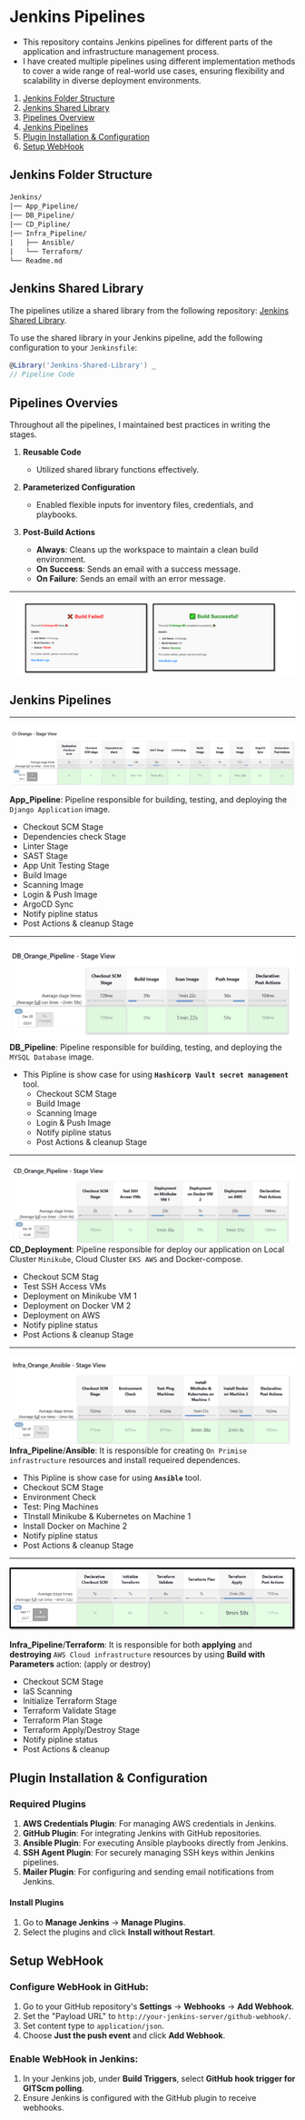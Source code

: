 # Jenkins Pipelines

- This repository contains Jenkins pipelines for different parts of the application and infrastructure management process. 
- I have created multiple pipelines using different implementation methods to cover a wide range of real-world use cases, ensuring flexibility and scalability in diverse deployment environments.

1. [Jenkins Folder Structure](#jenkins-folder-structure)
2. [Jenkins Shared Library](#jenkins-shared-library)
3. [Pipelines Overview](#pipelines-overview)
4. [Jenkins Pipelines](#jenkins-pipelines)
5. [Plugin Installation & Configuration](#plugin-installation-configuration)
6. [Setup WebHook](#setup-webhook)


## Jenkins Folder Structure
```plaintext
Jenkins/
|── App_Pipeline/
|── DB_Pipeline/
|── CD_Pipline/
|── Infra_Pipeline/
|   ├── Ansible/
|   └── Terraform/
└── Readme.md
```


## Jenkins Shared Library

The pipelines utilize a shared library from the following repository: [Jenkins Shared Library](https://github.com/Macarious-GK/Jenkins-Shared-Library.git).

To use the shared library in your Jenkins pipeline, add the following configuration to your `Jenkinsfile`:

```groovy
@Library('Jenkins-Shared-Library') _
// Pipeline Code
```


## Pipelines Overvies
Throughout all the pipelines, I maintained best practices in writing the stages.

1. **Reusable Code**
   - Utilized shared library functions effectively.

2. **Parameterized Configuration**
   - Enabled flexible inputs for inventory files, credentials, and playbooks.

3. **Post-Build Actions**
   - **Always**: Cleans up the workspace to maintain a clean build environment.
   - **On Success**: Sends an email with a success message.
   - **On Failure**: Sends an email with an error message.
---
![email](/Figures/Successemail.png)


## Jenkins Pipelines
---
![Pipeline](/Figures/CI_pipeline.png)

**App_Pipeline**: Pipeline responsible for building, testing, and deploying the `Django Application` image.
- Checkout SCM Stage
- Dependencies check Stage
- Linter Stage
- SAST Stage
- App Unit Testing Stage
- Build Image 
- Scanning Image
- Login & Push Image
- ArgoCD Sync 
- Notify pipline status
- Post Actions & cleanup Stage
---

![Pipeline](/Figures/DB_Pipline.PNG)
**DB_Pipeline**: Pipeline responsible for building, testing, and deploying the `MYSQL Database` image. 
- This Pipline is show case for using **`Hashicorp Vault secret management`** tool. 
  - Checkout SCM Stage
  - Build Image 
  - Scanning Image
  - Login & Push Image
  - Notify pipline status
  - Post Actions & cleanup Stage

---
  ![Pipeline](/Figures/CD_pipeline.png)
**CD_Deployment**: Pipeline responsible for deploy our application on Local Cluster `Minikube`, Cloud Cluster `EKS AWS` and Docker-compose.
- Checkout SCM Stag
- Test SSH Access VMs
- Deployment on Minikube VM 1
- Deployment on Docker VM 2
- Deployment on AWS
- Notify pipline status
- Post Actions & cleanup Stage
---
  ![Pipeline](/Figures/Infra_ansible_pipline.PNG)
**Infra_Pipeline**/**Ansible**: It is responsible for creating `On Primise infrastructure` resources and install requeired dependences.
- This Pipline is show case for using **`Ansible`** tool. 
- Checkout SCM Stage
- Environment Check
- Test: Ping Machines
- TInstall Minikube & Kubernetes on Machine 1
- Install Docker on Machine 2
- Notify pipline status
- Post Actions & cleanup Stage
---
![Pipeline](/Figures/Infra_terra_pipline.PNG)

**Infra_Pipeline**/**Terraform**: It is responsible for both **applying** and **destroying** `AWS Cloud infrastructure` resources by using **Build with Parameters** action: (apply or destroy)
- Checkout SCM Stage
- IaS Scanning
- Initialize Terraform Stage
- Terraform Validate Stage
- Terraform Plan Stage
- Terraform Apply/Destroy Stage
- Notify pipline status
- Post Actions & cleanup 


## Plugin Installation & Configuration

### Required Plugins
1. **AWS Credentials Plugin**: For managing AWS credentials in Jenkins.
2. **GitHub Plugin**: For integrating Jenkins with GitHub repositories.
3. **Ansible Plugin**: For executing Ansible playbooks directly from Jenkins.
4. **SSH Agent Plugin**: For securely managing SSH keys within Jenkins pipelines.
5. **Mailer Plugin**: For configuring and sending email notifications from Jenkins.

#### Install Plugins
1. Go to **Manage Jenkins** -> **Manage Plugins**.
2. Select the plugins and click **Install without Restart**.

## Setup WebHook

### Configure WebHook in GitHub:
1. Go to your GitHub repository's **Settings** -> **Webhooks** -> **Add Webhook**.
2. Set the "Payload URL" to `http://your-jenkins-server/github-webhook/`.
3. Set content type to `application/json`.
4. Choose **Just the push event** and click **Add Webhook**.

### Enable WebHook in Jenkins:
1. In your Jenkins job, under **Build Triggers**, select **GitHub hook trigger for GITScm polling**.
2. Ensure Jenkins is configured with the GitHub plugin to receive webhooks.


